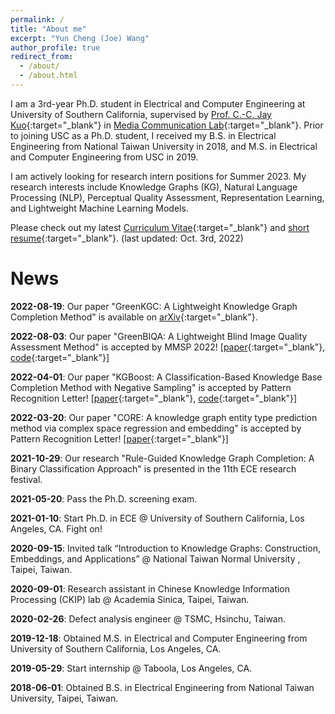 ```yaml
---
permalink: /
title: "About me"
excerpt: "Yun Cheng (Joe) Wang"
author_profile: true
redirect_from: 
  - /about/
  - /about.html
---
```



I am a 3rd-year Ph.D. student in Electrical and Computer Engineering
at University of Southern California, supervised by 
[Prof. C.-C. Jay Kuo](https://viterbi.usc.edu/directory/faculty/Kuo/Chung-Chieh){:target="_blank"}
in [Media Communication Lab](https://mcl.usc.edu/){:target="_blank"}. 
Prior to joining USC as a Ph.D. student, I received my B.S. in 
Electrical Engineering from National Taiwan University in 2018, 
and M.S. in Electrical and Computer Engineering from USC in 2019.

I am actively looking for research intern positions for Summer 2023.
My research interests include 
Knowledge Graphs (KG), Natural Language Processing (NLP), 
Perceptual Quality Assessment, Representation Learning, and 
Lightweight Machine Learning Models.

Please check out my latest [Curriculum Vitae](../files/__Academic_CV__221003.pdf){:target="_blank"}
and [short resume](../files/__Short_Resume__221003.pdf){:target="_blank"}.
(last updated: Oct. 3rd, 2022)

# News
__2022-08-19__: Our paper "GreenKGC: A Lightweight Knowledge 
Graph Completion Method" is available on [arXiv](https://arxiv.org/abs/2208.09137){:target="_blank"}.

__2022-08-03__: Our paper "GreenBIQA: A Lightweight Blind Image
Quality Assessment Method" is accepted by MMSP 2022! [[paper](https://arxiv.org/abs/2206.14400){:target="_blank"},
[code](https://github.com/zhanxuanm/GreenBIQA){:target="_blank"}]

__2022-04-01__: Our paper "KGBoost: A Classification-Based Knowledge Base
Completion Method with Negative Sampling" is accepted by 
Pattern Recognition Letter! [[paper](https://www.sciencedirect.com/science/article/pii/S0167865522000939){:target="_blank"},
[code](https://github.com/yunchengwang/KGBoost-KGC){:target="_blank"}]

__2022-03-20__: Our paper "CORE: A knowledge graph entity type prediction
method via complex space regression and embedding" is accepted by 
Pattern Recognition Letter! [[paper](https://www.sciencedirect.com/science/article/pii/S0167865522000897){:target="_blank"}]

__2021-10-29__: Our research "Rule-Guided Knowledge Graph Completion: A Binary Classification Approach"
is presented in the 11th ECE research festival.

__2021-05-20__: Pass the Ph.D. screening exam.

__2021-01-10__: Start Ph.D. in ECE @ University of Southern California,
Los Angeles, CA. Fight on!

__2020-09-15__: Invited talk “Introduction to Knowledge Graphs: Construction, 
Embeddings, and Applications” @ National Taiwan Normal University
, Taipei, Taiwan.

__2020-09-01__: Research assistant in Chinese Knowledge Information
Processing (CKIP) lab @ Academia Sinica, 
Taipei, Taiwan.

__2020-02-26__: Defect analysis engineer @ TSMC, Hsinchu, Taiwan.

__2019-12-18__: Obtained M.S. in Electrical and Computer Engineering from 
University of Southern California, Los Angeles, CA. 

__2019-05-29__: Start internship @ Taboola, Los Angeles, CA.

__2018-06-01__: Obtained B.S. in Electrical Engineering from National Taiwan University, 
Taipei, Taiwan.